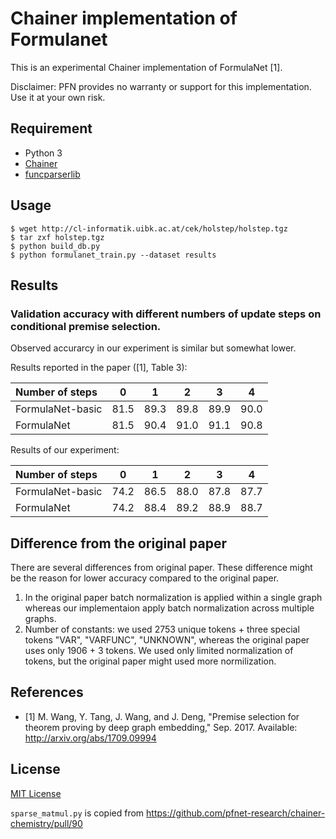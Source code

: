 # Chainer implementation of Formulanet

This is an experimental Chainer implementation of FormulaNet [1].

Disclaimer: PFN provides no warranty or support for this implementation. Use it at your own risk.

## Requirement

* Python 3
* [Chainer](https://chainer.org/)
* [funcparserlib](https://pypi.python.org/pypi/funcparserlib/)

## Usage

```
$ wget http://cl-informatik.uibk.ac.at/cek/holstep/holstep.tgz
$ tar zxf holstep.tgz
$ python build_db.py
$ python formulanet_train.py --dataset results
```

## Results

### Validation accuracy with different numbers of update steps on conditional premise selection.

Observed accurarcy in our experiment is similar but somewhat lower.

Results reported in the paper ([1], Table 3):

|Number of steps  | 0  | 1  | 2  | 3  | 4  |
|:----------------|:--:|:--:|:--:|:--:|:--:|
|FormulaNet-basic |81.5|89.3|89.8|89.9|90.0|
|FormulaNet       |81.5|90.4|91.0|91.1|90.8|

Results of our experiment:

|Number of steps  | 0  | 1  | 2  | 3  | 4  |
|:----------------|:--:|:--:|:--:|:--:|:--:|
|FormulaNet-basic |74.2|86.5|88.0|87.8|87.7|
|FormulaNet       |74.2|88.4|89.2|88.9|88.7|

## Difference from the original paper

There are several differences from original paper.
These difference might be the reason for lower accuracy compared to the original paper.

1. In the original paper batch normalization is applied within a single graph whereas our implementaion
   apply batch normalization across multiple graphs.
2. Number of constants: we used 2753 unique tokens + three special tokens "VAR", "VARFUNC", "UNKNOWN",
   whereas the original paper uses only 1906 + 3 tokens.
   We used only limited normalization of tokens, but the original paper might used more normilization.

## References

* [1] M. Wang, Y. Tang, J. Wang, and J. Deng, "Premise selection for theorem proving by deep graph embedding," Sep. 2017.
  Available: http://arxiv.org/abs/1709.09994

## License

[MIT License](LICENSE)

`sparse_matmul.py` is copied from https://github.com/pfnet-research/chainer-chemistry/pull/90

